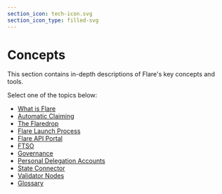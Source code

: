 ```yaml
---
section_icon: tech-icon.svg
section_icon_type: filled-svg
---
```


# Concepts

This section contains in-depth descriptions of Flare's key concepts and tools.

Select one of the topics below:

* [What is Flare](./flare.md)
* [Automatic Claiming](./automatic-claiming.md)
* [The Flaredrop](./the-flaredrop.md)
* [Flare Launch Process](./flare-launch-process.md)
* [Flare API Portal](./api-portal.md)
* [FTSO](./ftso.md)
* [Governance](./governance.md)
* [Personal Delegation Accounts](./personal-delegation-account.md)
* [State Connector](./state-connector.md)
* [Validator Nodes](./validators.md)
* [Glossary](./glossary.md)
